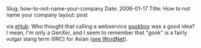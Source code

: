 Slug: how-to-not-name-your-company
Date: 2006-01-17
Title: How to not name your company
layout: post

via <a href="http://www.emilychang.com/go/ehub/">eHub</a>: Who thought that calling a webservice <a href="http://www.gookbox.com/">gookbox</a> was a good idea?
I mean, I&#39;m only a GenXer, and I seem to remember that &quot;gook&quot; is a fairly vulgar slang term (IIRC) for Asian (<a href="http://wordnet.princeton.edu/perl/webwn2.1?o2=&amp;o0=1&amp;o1=1&amp;o7=&amp;o5=&amp;o6=&amp;o3=&amp;o4=&amp;s=gook&amp;h=00&amp;j=1#c">see WordNet</a>).
